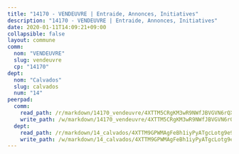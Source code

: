 ```yaml
---
title: "14170 - VENDEUVRE | Entraide, Annonces, Initiatives"
description: "14170 - VENDEUVRE | Entraide, Annonces, Initiatives"
date: 2020-01-11T14:09:21+09:00
collapsible: false
layout: commune
comm:
  nom: "VENDEUVRE"
  slug: vendeuvre
  cp: "14170"
dept:
  nom: "Calvados"
  slug: calvados
  num: "14"
peerpad:
  comm:
    read_path: /r/markdown/14170_vendeuvre/4XTTM5CRgKM3wR9NWfJBVGVN6rQXaW7ESo5HZCdfpNxYupwWM
    write_path: /w/markdown/14170_vendeuvre/4XTTM5CRgKM3wR9NWfJBVGVN6rQXaW7ESo5HZCdfpNxYupwWM-K3TgUipQ5mQ11ZuJLEZQok1pBwBshD8RuiKQNdXgauFjEJk2tKjNoARgKty5dDNTVoBqUdE8javfXYLGjVWQVcBVRfmc5KAb7xPxX7D41P1WyTjSsCU94iHY6jtJixkRQGqcFyc9
  dept:
    read_path: /r/markdown/14_calvados/4XTTM9GPWMAgFeBh1iyPyATgcLotg9e9APJpQBEyY3RZiUwJ6
    write_path: /w/markdown/14_calvados/4XTTM9GPWMAgFeBh1iyPyATgcLotg9e9APJpQBEyY3RZiUwJ6-K3TgUXWJAT2cYJ9ZstQphkkm2za8um5GwwXsivqaDFTgbhMDcHaRXnT3h69szAqCyvWcFfDim5fkwc6CXdUtyvPpirbD1TPAb6xCxpPN6dR3zzDRe29YehQYbhZdjvZYkgztJYvi
---
```


